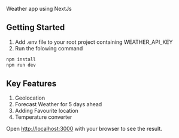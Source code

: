 Weather app using NextJs

## Getting Started

1. Add .env file to your root project containing WEATHER_API_KEY
2. Run the folowing command
```bash
npm install
npm run dev

```

## Key Features

1. Geolocation
2. Forecast Weather for 5 days ahead
3. Adding Favourite location
4. Temperature converter

Open [http://localhost:3000](http://localhost:3000) with your browser to see the result.


